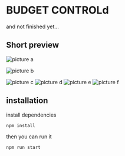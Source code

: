 # BUDGET CONTROLd

and not finished yet...

## Short preview

![picture a](/repoImg/a.png)

![picture b](https://github.com/MarekBartczak/budget-react-native-app/blob/master/repoImg/b.png)

![picture c](https://github.com/MarekBartczak/budget-react-native-app/blob/master/repoImg/c.png)
![picture d](https://github.com/MarekBartczak/budget-react-native-app/blob/master/repoImg/d.png)
![picture e](https://github.com/MarekBartczak/budget-react-native-app/blob/master/repoImg/e.png)
![picture f](https://github.com/MarekBartczak/budget-react-native-app/blob/master/repoImg/f.png)

## installation

install dependencies

```bash
npm install
```

then you can run it

```bash
npm run start
```
